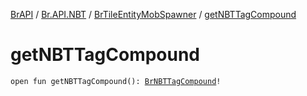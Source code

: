 [BrAPI](../../index.md) / [Br.API.NBT](../index.md) / [BrTileEntityMobSpawner](index.md) / [getNBTTagCompound](./get-n-b-t-tag-compound.md)

# getNBTTagCompound

`open fun getNBTTagCompound(): `[`BrNBTTagCompound`](../-br-n-b-t-tag-compound/index.md)`!`